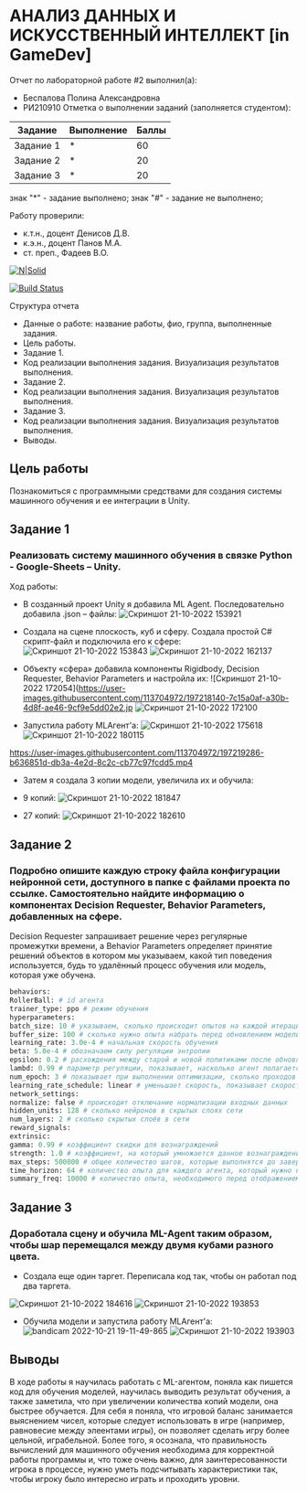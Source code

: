# АНАЛИЗ ДАННЫХ И ИСКУССТВЕННЫЙ ИНТЕЛЛЕКТ [in GameDev]
Отчет по лабораторной работе #2 выполнил(а):
- Беспалова Полина Александровна
- РИ210910
Отметка о выполнении заданий (заполняется студентом):

| Задание | Выполнение | Баллы |
| ------ | ------ | ------ |
| Задание 1 | * | 60 |
| Задание 2 | * | 20 |
| Задание 3 | * | 20 |

знак "*" - задание выполнено; знак "#" - задание не выполнено;

Работу проверили:
- к.т.н., доцент Денисов Д.В.
- к.э.н., доцент Панов М.А.
- ст. преп., Фадеев В.О.

[![N|Solid](https://cldup.com/dTxpPi9lDf.thumb.png)](https://nodesource.com/products/nsolid)

[![Build Status](https://travis-ci.org/joemccann/dillinger.svg?branch=master)](https://travis-ci.org/joemccann/dillinger)

Структура отчета

- Данные о работе: название работы, фио, группа, выполненные задания.
- Цель работы.
- Задание 1.
- Код реализации выполнения задания. Визуализация результатов выполнения.
- Задание 2.
- Код реализации выполнения задания. Визуализация результатов выполнения.
- Задание 3.
- Код реализации выполнения задания. Визуализация результатов выполнения.
- Выводы.

## Цель работы
Познакомиться с программными средствами для создания системы машинного обучения и ее интеграции в Unity.

## Задание 1
### Реализовать систему машинного обучения в связке Python - Google-Sheets – Unity.
Ход работы:
- В созданный проект Unity я добавила ML Agent. Последовательно добавила .json – файлы:
![Скриншот 21-10-2022 153921](https://user-images.githubusercontent.com/113704972/197217620-dd07571d-91ab-408d-97c6-cdd8be945d42.jpg)

- Создала на сцене плоскость, куб и сферу. Создала простой C# скрипт-файл и подключила его к сфере:
![Скриншот 21-10-2022 153843](https://user-images.githubusercontent.com/113704972/197217939-bfe09059-e05f-45b7-8ff2-d4a5cd2614ed.jpg)
![Скриншот 21-10-2022 162137](https://user-images.githubusercontent.com/113704972/197217969-78004ee4-81f9-4805-953e-2f9db03c9f37.jpg)

- Объекту «сфера» добавила компоненты Rigidbody, Decision Requester, Behavior Parameters и настройла их:
![Скриншот 21-10-2022 172054](https://user-images.githubusercontent.com/113704972/197218140-7c15a0af-a30b-4d8f-ae46-9cf9e5dd02e2.jp
![Скриншот 21-10-2022 172100](https://user-images.githubusercontent.com/113704972/197218198-086e1a8e-8e87-4c6e-a13b-186c8fb40568.jpg)

- Запустила работу MLAгент'а:
![Скриншот 21-10-2022 175618](https://user-images.githubusercontent.com/113704972/197218409-2b0aa0a1-a66e-458e-bc1d-803782a3fc4e.jpg)
![Скриншот 21-10-2022 180115](https://user-images.githubusercontent.com/113704972/197218490-d8010fb8-4429-4966-b3fb-6ad0788f3161.jpg)

https://user-images.githubusercontent.com/113704972/197219286-b636851d-db3a-4e2d-8c2c-cb77c97fcdd5.mp4



- Затем я создала 3 копии модели, увеличила их и обучила:
- 9 копий: 
![Скриншот 21-10-2022 181847](https://user-images.githubusercontent.com/113704972/197218807-d31607f0-c1cc-4f6b-b2ec-58b2395ac1bc.jpg)

- 27 копий: 
![Скриншот 21-10-2022 182610](https://user-images.githubusercontent.com/113704972/197218865-beefe130-5317-49c4-96fc-cf7196cbf36f.jpg)

## Задание 2
### Подробно опишите каждую строку файла конфигурации нейронной сети, доступного в папке с файлами проекта по ссылке. Самостоятельно найдите информацию о компонентах Decision Requester, Behavior Parameters, добавленных на сфере.

Decision Requester запрашивает решение через регулярные промежутки времени, а Behavior Parameters определяет принятие решений объектов в котором мы указываем, какой тип поведения используется, будь то удалённый процесс обучения или модель, которая уже обучена.

```py
behaviors:
RollerBall: # id агента
trainer_type: ppo # режим обучения
hyperparameters:
batch_size: 10 # указываем, сколько происходит опытов на каждой итерации
buffer_size: 100 # сколько нужно опыта набрать перед обновлением модели
learning_rate: 3.0e-4 # начальная скорость обучения
beta: 5.0e-4 # обозначаем силу регуляции энтропии
epsilon: 0.2 # расхождения между старой и новой политиками после обновления
lambd: 0.99 # параметр регуляции, показывает, насколько агент полагается на value estimate
num_epoch: 3 # показывает при выполнении оптимизации, сколько проходов через буфер опыта совершается
learning_rate_schedule: linear # уменьшает скорость, показывает скорость обучения изменяется со временем
network_settings:
normalize: false # происходит отключание нормализации входных данных
hidden_units: 128 # сколько нейронов в скрытых слоях сети
num_layers: 2 # сколько скрытых слоёв в сети
reward_signals:
extrinsic:
gamma: 0.99 # коэффициент скидки для вознаграждений
strength: 1.0 # коэффициент, на который умножается данное вознаграждение
max_steps: 500000 # общее количество шагов, которые выполнятся до завершения обучения в среде
time_horizon: 64 # количество опыта для каждого агента, который нужно набрать, прежде чем добавлять его в буфер
summary_freq: 10000 # количество опыта, необходимого перед отображением статистики

```
## Задание 3 
### Доработала сцену и обучила ML-Agent таким образом, чтобы шар перемещался между двумя кубами разного цвета.
- Создала еще один таргет. Переписала код так, чтобы он работал под два таргета.

![Скриншот 21-10-2022 184616](https://user-images.githubusercontent.com/113704972/197221972-ca58789d-787f-4e64-bfbc-71d267dd9bdd.jpg)
![Скриншот 21-10-2022 193853](https://user-images.githubusercontent.com/113704972/197222355-9cc83e5c-c45d-4017-8462-273d72e99624.jpg)

- Обучила модели и запустила работу MLAгент'а:
![bandicam 2022-10-21 19-11-49-865](https://user-images.githubusercontent.com/113704972/197223201-4f0518fa-a93d-4bfe-8800-8bc42dfb88be.gif)
![Скриншот 21-10-2022 193903](https://user-images.githubusercontent.com/113704972/197222379-989280cc-47fa-45a2-9698-e95c7252ee76.jpg)




## Выводы

В ходе работы я научилась работать с ML-агентом, поняла как пишется код для обучения моделей, научилась выводить результат обучения, а также заметила, что при увеличении количества копий модели, она быстрее обучается. 
Для себя я поняла, что игровой баланс занимается выяснением чисел, которые следует использовать в игре (например, равновесие между элеентами игры), он позволяет сделать игру более цельной, играбельной. 
Более того, я осознала, что правильность вычислений для машинного обучения необходима для корректной работы программы и, что тоже очень важно, для заинтересованности игрока в процессе, нужно уметь подсчитывать характеристики так, чтобы игроку было интересно играть и проходить уровни.

